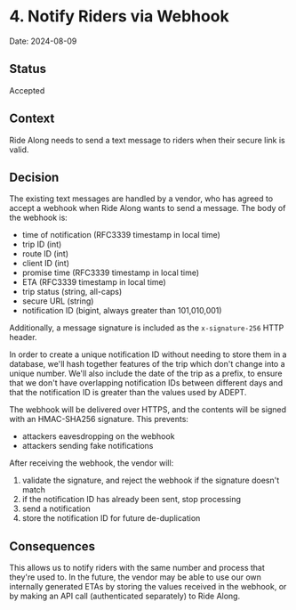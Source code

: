 # 4. Notify Riders via Webhook

Date: 2024-08-09

## Status

Accepted

## Context

Ride Along needs to send a text message to riders when their secure link is valid.

## Decision

The existing text messages are handled by a vendor, who has agreed to accept a
webhook when Ride Along wants to send a message. The body of the webhook is:

- time of notification (RFC3339 timestamp in local time)
- trip ID (int)
- route ID (int)
- client ID (int)
- promise time (RFC3339 timestamp in local time)
- ETA (RFC3339 timestamp in local time)
- trip status (string, all-caps)
- secure URL (string)
- notification ID (bigint, always greater than 101,010,001)

Additionally, a message signature is included as the `x-signature-256` HTTP
header.

In order to create a unique notification ID without needing to store them in a
database, we'll hash together features of the trip which don't change into a
unique number. We'll also include the date of the trip as a prefix, to ensure
that we don't have overlapping notification IDs between different days and that
the notification ID is greater than the values used by ADEPT.

The webhook will be delivered over HTTPS, and the contents will be signed with
an HMAC-SHA256 signature. This prevents:

- attackers eavesdropping on the webhook
- attackers sending fake notifications

After receiving the webhook, the vendor will:

1. validate the signature, and reject the webhook if the signature doesn't match
1. if the notification ID has already been sent, stop processing
1. send a notification
1. store the notification ID for future de-duplication

## Consequences

This allows us to notify riders with the same number and process that they're
used to. In the future, the vendor may be able to use our own internally
generated ETAs by storing the values received in the webhook, or by making an
API call (authenticated separately) to Ride Along.

